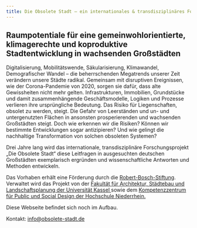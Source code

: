 ```yaml
---
title: Die Obsolete Stadt – ein internationales & transdisziplinäres Forschungsprojekt
---
```


## Raumpotentiale für eine gemeinwohlorientierte, klimagerechte und koproduktive Stadtentwicklung in wachsenden Großstädten

Digitalisierung, Mobilitätswende, Säkularisierung, Klimawandel, Demografischer Wandel –	die beherrschenden Megatrends unserer Zeit verändern unsere Städte radikal. Gemeinsam mit disruptiven Ereignissen, wie der Corona-Pandemie von 2020, sorgen sie dafür, dass alte Gewissheiten nicht mehr gelten. Infrastrukturen, Immobilien, Grundstücke und damit zusammenhängende Geschäftsmodelle, Logiken und Prozesse verlieren ihre ursprüngliche Bedeutung. Das Risiko für Liegenschaften, obsolet zu werden, steigt. Die Gefahr von Leerständen und un- und untergenutzten Flächen in ansonsten prosperierenden und wachsenden Großstädten steigt. Doch wie erkennen wir die Risiken? Können wir bestimmte Entwicklungen sogar antizipieren? Und wie gelingt die nachhaltige Transformation von solchen obsoleten Systemen?

Drei Jahre lang wird das internationale, transdisziplinäre Forschungsprojekt „Die Obsolete Stadt“ diese Leitfragen in ausgesuchten deutschen Großstädten exemplarisch ergründen und wissenschaftliche Antworten und Methoden entwickeln. 
		
Das Vorhaben erhält eine Förderung durch die <a href="https://www.bosch-stiftung.de/de" target="_blank">Robert-Bosch-Stiftung</a>. Verwaltet wird das Projekt von der <a href="https://www.uni-kassel.de/fb06/" target="_blank"> Fakultät für Architektur, Städtebau und Landschaftsplanung der Universität Kassel </a> sowie dem <a href="https://sound.hs-niederrhein.de" target="_blank">Kompetenzzentrum für Public und Social Design der Hochschule Niederrhein.</a>
	
Diese Webseite befindet sich noch im Aufbau.

Kontakt: <a href="mailto:info@obsolete-stadt.de">info@obsolete-stadt.de</a>
